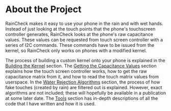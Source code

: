 # About the Project
RainCheck makes it easy to use your phone in the rain and with wet hands. Instead of just looking at the touch points that the phone's touchscreen controller generates, RainCheck looks at the phone's raw capacitance values. These values can be requested from touch screen controller with a series of I2C commands. These commands have to be issued from the kernel, so RainCheck only works on phones with a modified kernel. 

The process of building a custom kernel onto your phone is explained in the [Building the Kernel](building-kernel.html "Building the Kernel") section. The [Getting the Capacitance Values](capacitance-values.html "Reading the Capacitance Values") section explains how the touch screen controller works, how to get the raw capacitance matrix from it, and how to read the touch matrix values from userspace. In the [Water Rejection Algorithms](water-rejection.html "Implementing Water Rejection") section, the process of how fake touches (created by rain) are filtered out is explained. However, exact algorithms are not included; these will hopefully be available in a publication at some later date. The [Tools](tools.html "Tools and Code") section has in-depth descriptions of all the code that I have written and how it is used. 